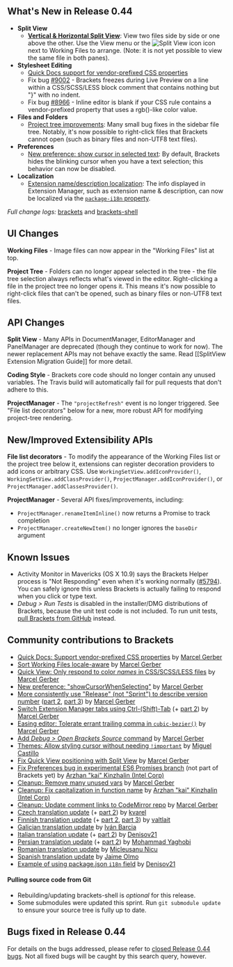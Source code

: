 What's New in Release 0.44
--------------------------
* **Split View**
    * **[Vertical & Horizontal Split View](https://trello.com/c/WLeAC84F/1290-splitview-landing-in-master)**: View two files side by side or one above the other. Use the View menu or the ![Split View icon](images/splitview-icon.png) icon next to Working Files to arrange. (Note: it is not yet possible to view the same file in both panes).
* **Stylesheet Editing**
    * [Quick Docs support for vendor-prefixed CSS properties](https://github.com/brackets-cont/brackets/pull/8739)
    * Fix bug [#9002](https://github.com/brackets-cont/brackets/issues/9002) - Brackets freezes during Live Preview on a line within a CSS/SCSS/LESS block comment that contains nothing but "}" with no indent.
    * Fix bug [#8966](https://github.com/brackets-cont/brackets/issues/8966) - Inline editor is blank if your CSS rule contains a vendor-prefixed property that uses a rgb()-like color value.
* **Files and Folders**
    * [Project tree improvements](https://trello.com/c/R5VQiTnS/1353-project-manager-revamp): Many small bug fixes in the sidebar file tree. Notably, it's now possible to right-click files that Brackets cannot open (such as binary files and non-UTF8 text files).
* **Preferences**
    * [New preference: show cursor in selected text](https://github.com/brackets-cont/brackets/pull/8972): By default, Brackets hides the blinking cursor when you have a text selection; this behavior can now be disabled.
* **Localization**
    * [Extension name/description localization](https://github.com/brackets-cont/brackets/pull/8987): The info displayed in Extension Manager, such as extension name & description, can now be localized via the [`package-i18n` property](https://github.com/brackets-cont/brackets/wiki/Extension-package-format#packagejson-format).


_Full change logs:_ [brackets](https://github.com/brackets-cont/brackets/compare/release-0.43...release-0.44#commits_bucket) and [brackets-shell](https://github.com/brackets-cont/brackets-shell/compare/release-0.43...release-0.44#commits_bucket)


UI Changes
----------
**Working Files** - Image files can now appear in the "Working Files" list at top.

**Project Tree** - Folders can no longer appear selected in the tree - the file tree selection always reflects what's viewed in the editor. Right-clicking a file in the project tree no longer opens it. This means it's now possible to right-click files that can't be opened, such as binary files or non-UTF8 text files.


API Changes
-----------
**Split View** - Many APIs in DocumentManager, EditorManager and PanelManager are deprecated (though they continue to work for now). The newer replacement APIs may not behave exactly the same. Read [[SplitView Extension Migration Guide]] for more detail.

**Coding Style** - Brackets core code should no longer contain any unused variables. The Travis build will automatically fail for pull requests that don't adhere to this.

**ProjectManager** - The `"projectRefresh"` event is no longer triggered. See "File list decorators" below for a new, more robust API for modifying project-tree rendering.

New/Improved Extensibility APIs
-------------------------------
**File list decorators** - To modify the appearance of the Working Files list or the project tree below it, extensions can register decoration providers to add icons or arbitrary CSS. Use `WorkingSetView.addIconProvider()`, `WorkingSetView.addClassProvider()`, `ProjectManager.addIconProvider()`, or `ProjectManager.addClassesProvider()`.

**ProjectManager** - Several API fixes/improvements, including:
* `ProjectManager.renameItemInline()` now returns a Promise to track completion
* `ProjectManager.createNewItem()` no longer ignores the `baseDir` argument


Known Issues
------------
* Activity Monitor in Mavericks (OS X 10.9) says the Brackets Helper process is "Not Responding" even when it's working normally ([#5794](https://github.com/brackets-cont/brackets/issues/5794)). You can safely ignore this unless Brackets is actually failing to respond when you click or type text.
* _Debug > Run Tests_ is disabled in the installer/DMG distributions of Brackets, because the unit test code is not included. To run unit tests, [pull Brackets from GitHub](https://github.com/brackets-cont/brackets/wiki/How-to-Hack-on-Brackets#wiki-getcode) instead.


Community contributions to Brackets
-----------------------------------
* [Quick Docs: Support vendor-prefixed CSS properties](https://github.com/brackets-cont/brackets/pull/8739) by [Marcel Gerber](https://github.com/MarcelGerber)
* [Sort Working Files locale-aware](https://github.com/brackets-cont/brackets/pull/8971) by [Marcel Gerber](https://github.com/MarcelGerber)
* [Quick View: Only respond to color _names_ in CSS/SCSS/LESS files](https://github.com/brackets-cont/brackets/pull/8156) by [Marcel Gerber](https://github.com/MarcelGerber)
* [New preference: "showCursorWhenSelecting"](https://github.com/brackets-cont/brackets/pull/8972) by [Marcel Gerber](https://github.com/MarcelGerber)
* [More consistently use "Release" (not "Sprint") to describe version number](https://github.com/brackets-cont/brackets-shell/pull/462) ([part 2](https://github.com/brackets-cont/brackets/pull/8680), [part 3](https://github.com/brackets-cont/brackets-shell/pull/466)) by [Marcel Gerber](https://github.com/MarcelGerber)
* [Switch Extension Manager tabs using Ctrl-(Shift)-Tab](https://github.com/brackets-cont/brackets/pull/8856) (+ [part 2](https://github.com/brackets-cont/brackets/pull/9226)) by [Marcel Gerber](https://github.com/MarcelGerber)
* [Easing editor: Tolerate errant trailing comma in `cubic-bezier()`](https://github.com/brackets-cont/brackets/pull/8910) by [Marcel Gerber](https://github.com/MarcelGerber)
* [Add _Debug > Open Brackets Source_ command](https://github.com/brackets-cont/brackets/pull/8859) by [Marcel Gerber](https://github.com/MarcelGerber)
* [Themes: Allow styling cursor without needing `!important`](https://github.com/brackets-cont/brackets/pull/9061) by [Miguel Castillo](https://github.com/MiguelCastillo)
* [Fix Quick View positioning with Split View](https://github.com/brackets-cont/brackets/pull/8976) by [Marcel Gerber](https://github.com/MarcelGerber)
* [Fix Preferences bug in experimental ES6 Promises branch](https://github.com/brackets-cont/brackets/pull/9047) (not part of Brackets yet) by [Arzhan "kai" Kinzhalin (Intel Corp)](https://github.com/busykai)
* [Cleanup: Remove many unused vars](https://github.com/brackets-cont/brackets/pull/8954) by [Marcel Gerber](https://github.com/MarcelGerber)
* [Cleanup: Fix capitalization in function name](https://github.com/brackets-cont/brackets/pull/9081) by [Arzhan "kai" Kinzhalin (Intel Corp)](https://github.com/busykai)
* [Cleanup: Update comment links to CodeMirror repo](https://github.com/brackets-cont/brackets/pull/9407) by [Marcel Gerber](https://github.com/MarcelGerber)
* [Czech translation update](https://github.com/brackets-cont/brackets/pull/8926) (+ [part 2](https://github.com/brackets-cont/brackets/pull/9100)) by [kvarel](https://github.com/kvarel)
* [Finnish translation update](https://github.com/brackets-cont/brackets/pull/8939) (+ [part 2](https://github.com/brackets-cont/brackets/pull/9156), [part 3](https://github.com/brackets-cont/brackets/pull/9391)) by [valtlait](https://github.com/valtlait)
* [Galician translation update](https://github.com/brackets-cont/brackets/pull/9297) by [Iván Barcia](https://github.com/ivarcia)
* [Italian translation update](https://github.com/brackets-cont/brackets/pull/8964) (+ [part 2](https://github.com/brackets-cont/brackets/pull/9422)) by [Denisov21](https://github.com/Denisov21)
* [Persian translation update](https://github.com/brackets-cont/brackets/pull/9105) (+ [part 2](https://github.com/brackets-cont/brackets/pull/9390)) by [Mohammad Yaghobi](https://github.com/mohammadyaghobi)
* [Romanian translation update](https://github.com/brackets-cont/brackets/pull/9116) by [Micleusanu Nicu](https://github.com/micnic)
* [Spanish translation update](https://github.com/brackets-cont/brackets/pull/9078) by [Jaime Olmo](https://github.com/jamesxv7)
* [Example of using package.json `i18n` field](https://github.com/brackets-cont/brackets/pull/8828) by [Denisov21](https://github.com/Denisov21)


#### Pulling source code from Git
* Rebuilding/updating brackets-shell is _optional_ for this release.
* Some submodules were updated this sprint. Run `git submodule update` to ensure your source tree is fully up to date.


Bugs fixed in Release 0.44
--------------------------
For details on the bugs addressed, please refer to [closed Release 0.44 bugs](https://github.com/brackets-cont/brackets/issues?q=is%3Aclosed+milestone%3A%22Release+0.44%22). Not all fixed bugs will be caught by this search query, however.